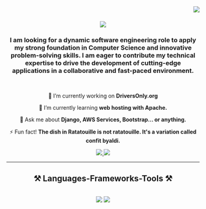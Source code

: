 <img align="right" src="https://visitor-badge.laobi.icu/badge?page_id=NickJarrett425.NickJarrett425" />

<h1 align="center">
    <img src="https://readme-typing-svg.herokuapp.com/?font=Righteous&size=35&center=true&vCenter=true&width=500&height=70&duration=4000&lines=Hi+There!+👋;+I'm+Nick+Jarrett!;" />
</h1>

<h3 align="center">I am looking for a dynamic software engineering role to apply my strong foundation in Computer Science and innovative problem-solving skills. I am eager to contribute my technical expertise to drive the development of cutting-edge applications in a collaborative and fast-paced environment.</h3>

<br/>

<div align="center">
 
🔭 I’m currently working on **DriversOnly.org**
 
🌱 I’m currently learning **web hosting with Apache.**

💬 Ask me about **Django, AWS Services, Bootstrap... or anything.**

⚡ Fun fact! **The dish in Ratatouille is not ratatouille. It's a variation called confit byaldi.**

 </div>

 <div align="center"> 
  <a href="mailto:nicholas.jarrett10@gmail.com@gmail.com">
    <img src="https://img.shields.io/badge/Gmail-333333?style=for-the-badge&logo=gmail&logoColor=red" />
  </a>
  <a href="https://www.linkedin.com/in/ndjarre-software/" target="_blank">
    <img src="https://img.shields.io/badge/LinkedIn-0077B5?style=for-the-badge&logo=linkedin&logoColor=white" target="_blank" />
  </a>
</div>

 <hr/>
 
<h2 align="center">⚒️ Languages-Frameworks-Tools ⚒️</h2>
<br/>
<div align="center">
    <img src="https://skillicons.dev/icons?i=java,py,js,html,css,c,cpp,mysql,nodejs,react,git,github,aws" />
    <img src="https://skillicons.dev/icons?i=azure,linux,django,bootstrap,sklearn,vscode,vim,idea,anaconda,discord,regex,gmail,linkedin,stackoverflow,xd" /><br>
</div>

 
